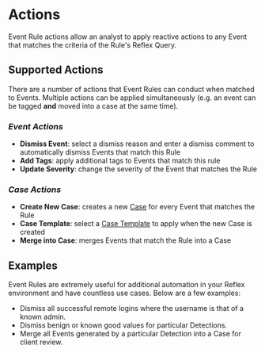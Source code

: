# Actions
Event Rule actions allow an analyst to apply reactive actions to any Event that matches the criteria of the Rule's Reflex Query. 

## Supported Actions
There are a number of actions that Event Rules can conduct when matched to Events. Multiple actions can be applied simultaneously (e.g. an event can be tagged **and** moved into a case at the same time).

### *Event Actions*
* **Dismiss Event**: select a dismiss reason and enter a dismiss comment to automatically dismiss Events that match this Rule
* **Add Tags**: apply additional tags to Events that match this rule
* **Update Severity**: change the severity of the Event that matches the Rule

### *Case Actions*
* **Create New Case**: creates a new [Case](../cases/cases.md) for every Event that matches the Rule
* **Case Template**: select a [Case Template](../cases/case-templates.md) to apply when the new Case is created
* **Merge into Case**: merges Events that match the Rule into a Case

## Examples
Event Rules are extremely useful for additional automation in your Reflex environment and have countless use cases. Below are a few examples:
* Dismiss all successful remote logins where the username is that of a known admin.
* Dismiss benign or known good values for particular Detections.
* Merge all Events generated by a particular Detection into a Case for client review.